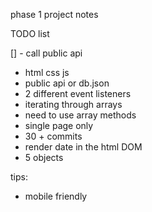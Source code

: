 phase 1 project notes

TODO list

[] - call public api 

- html css js
- public api or db.json
- 2 different event listeners
- iterating through arrays
- need to use array methods 
- single page only
- 30 + commits
- render date in the html DOM
- 5 objects



tips: 
- mobile friendly